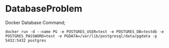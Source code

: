 # DatabaseProblem
Docker Database Command;

```
docker run -d --name PG -e POSTGRES_USER=test -e POSTGRES_DB=testdb -e POSTGRES_PASSWORD=test -e PGDATA=/var/lib/postgresql/data/pgdata -p 5432:5432 postgres
```
